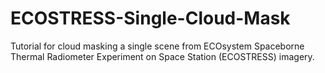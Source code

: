 # ECOSTRESS-Single-Cloud-Mask
Tutorial for cloud masking a single scene from ECOsystem Spaceborne Thermal Radiometer Experiment on Space Station (ECOSTRESS) imagery.
